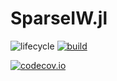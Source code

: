 # SparseIW.jl

<!-- Tidyverse lifecycle badges, see https://www.tidyverse.org/lifecycle/ Uncomment or delete as needed. -->
![lifecycle](https://img.shields.io/badge/lifecycle-experimental-orange.svg)<!--
![lifecycle](https://img.shields.io/badge/lifecycle-maturing-blue.svg)
![lifecycle](https://img.shields.io/badge/lifecycle-stable-green.svg)
![lifecycle](https://img.shields.io/badge/lifecycle-retired-orange.svg)
![lifecycle](https://img.shields.io/badge/lifecycle-archived-red.svg)
![lifecycle](https://img.shields.io/badge/lifecycle-dormant-blue.svg) -->
[![build](https://github.com/GianlucaMastrantonio/SparseIW.jl/workflows/CI/badge.svg)](https://github.com/GianlucaMastrantonio/SparseIW.jl/actions?query=workflow%3ACI)
<!-- travis-ci.com badge, uncomment or delete as needed, depending on whether you are using that service. -->
<!-- [![Build Status](https://travis-ci.com/GianlucaMastrantonio/SparseIW.jl.svg?branch=master)](https://travis-ci.com/GianlucaMastrantonio/SparseIW.jl) -->
<!-- Coverage badge on codecov.io, which is used by default. -->
[![codecov.io](http://codecov.io/github/GianlucaMastrantonio/SparseIW.jl/coverage.svg?branch=master)](http://codecov.io/github/GianlucaMastrantonio/SparseIW.jl?branch=master)
<!-- Documentation -- uncomment or delete as needed -->
<!--
[![Documentation](https://img.shields.io/badge/docs-stable-blue.svg)](https://GianlucaMastrantonio.github.io/SparseIW.jl/stable)
[![Documentation](https://img.shields.io/badge/docs-master-blue.svg)](https://GianlucaMastrantonio.github.io/SparseIW.jl/dev)
-->
